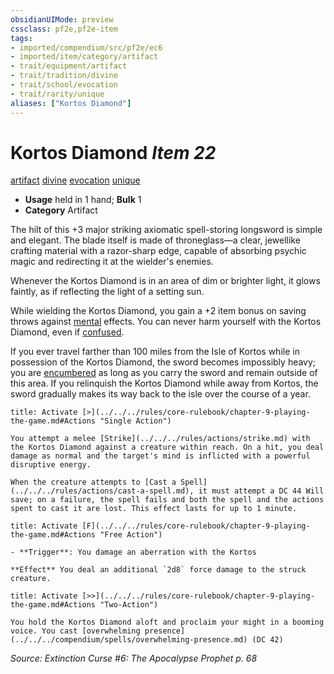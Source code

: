 ```yaml
---
obsidianUIMode: preview
cssclass: pf2e,pf2e-item
tags:
- imported/compendium/src/pf2e/ec6
- imported/item/category/artifact
- trait/equipment/artifact
- trait/tradition/divine
- trait/school/evocation
- trait/rarity/unique
aliases: ["Kortos Diamond"]
---
```

# Kortos Diamond *Item 22*  
[artifact](artifact-gmg.md)  [divine](divine.md)  [evocation](evocation.md)  [unique](unique.md)  

- **Usage** held in 1 hand; **Bulk** 1
- **Category** Artifact

The hilt of this +3 major striking axiomatic spell-storing longsword is simple and elegant. The blade itself is made of throneglass—a clear, jewellike crafting material with a razor-sharp edge, capable of absorbing psychic magic and redirecting it at the wielder's enemies.

Whenever the Kortos Diamond is in an area of dim or brighter light, it glows faintly, as if reflecting the light of a setting sun.

While wielding the Kortos Diamond, you gain a +2 item bonus on saving throws against [mental](mental.md) effects. You can never harm yourself with the Kortos Diamond, even if [confused](conditions.md#Confused).

If you ever travel farther than 100 miles from the Isle of Kortos while in possession of the Kortos Diamond, the sword becomes impossibly heavy; you are [encumbered](conditions.md#Encumbered) as long as you carry the sword and remain outside of this area. If you relinquish the Kortos Diamond while away from Kortos, the sword gradually makes its way back to the isle over the course of a year.

```ad-embed-ability
title: Activate [>](../../../rules/core-rulebook/chapter-9-playing-the-game.md#Actions "Single Action")

You attempt a melee [Strike](../../../rules/actions/strike.md) with the Kortos Diamond against a creature within reach. On a hit, you deal damage as normal and the target's mind is inflicted with a powerful disruptive energy.

When the creature attempts to [Cast a Spell](../../../rules/actions/cast-a-spell.md), it must attempt a DC 44 Will save; on a failure, the spell fails and both the spell and the actions spent to cast it are lost. This effect lasts for up to 1 minute.
```

```ad-embed-ability
title: Activate [F](../../../rules/core-rulebook/chapter-9-playing-the-game.md#Actions "Free Action")

- **Trigger**: You damage an aberration with the Kortos

**Effect** You deal an additional `2d8` force damage to the struck creature.
```

```ad-embed-ability
title: Activate [>>](../../../rules/core-rulebook/chapter-9-playing-the-game.md#Actions "Two-Action")

You hold the Kortos Diamond aloft and proclaim your might in a booming voice. You cast [overwhelming presence](../../../compendium/spells/overwhelming-presence.md) (DC 42)
```

*Source: Extinction Curse #6: The Apocalypse Prophet p. 68*
